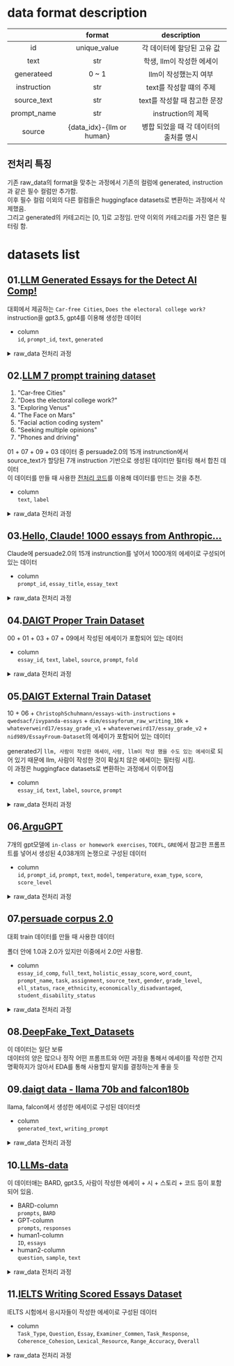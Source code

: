 # data format description
|             |           format          |              description         |
|:-----------:|:-------------------------:|:--------------------------------:|
|      id     |        unique_value       |      각 데이터에 할당된 고유 값    |
|     text    |            str            |       학생, llm이 작성한 에세이    |
|  generateed |           0 ~ 1           |         llm이 작성했는지 여부      |
| instruction |            str            |        text를 작성할 떄의 주제     |
| source_text |            str            |     text를 작성할 때 참고한 문장   |
| prompt_name |            str            |          instruction의 제목        |
|    source   | {data_idx}-{llm or human} |병합 되었을 때 각 데이터의 출처를 명시|

## 전처리 특징
기존 raw_data의 format을 맞추는 과정에서 기존의 컬럼에 generated, instruction과 같은 필수 컬럼만 추가함.     
이후 필수 컬럼 이외의 다른 컬럼들은 huggingface datasets로 변환하는 과정에서 삭제했음.       
그리고 generated의 카테고리는 [0, 1]로 고정임. 만약 이외의 카테고리를 가진 열은 필터링 함.     


# datasets list
## 01.[LLM Generated Essays for the Detect AI Comp!](https://www.kaggle.com/datasets/radek1/llm-generated-essays)
대회에서 제공하는 `Car-free Cities`, `Does the electoral college work?` instruction을 gpt3.5, gpt4를 이용해 생성한 데이터

- column      
    `id`, `prompt_id`, `text`, `generated`

<details>
<summary>raw_data 전처리 과정</summary>

1. gpt3.5, gpt4를 각각 파일이 있기 때문에 이를 병합시킴. 
2. 대회에서 기본 제공하는 prompt_table과 병합한 테이블 끼리 prompt_id 기준으로 병합함.

</details>

       
## 02.[LLM 7 prompt training dataset](https://www.kaggle.com/datasets/carlmcbrideellis/llm-7-prompt-training-dataset)
1. "Car-free Cities"
2. "Does the electoral college work?"
3. "Exploring Venus"
4. "The Face on Mars"
5. "Facial action coding system"
6. "Seeking multiple opinions"
7. "Phones and driving"       

01 + 07 + 09 + 03 데이터 중 persuade2.0의 15개 instrunction에서      
source_text가 할당된 7개 instruction 기반으로 생성된 데이터만 필터링 해서 합친 데이터     
이 데이터를 만들 때 사용한 [전처리 코드](https://www.kaggle.com/code/carlmcbrideellis/llm-make-7-prompt-train-dataset-v2)를 이용해 데이터를 만드는 것을 추천.            

- column      
    `text`, `label`

<details>
<summary>raw_data 전처리 과정</summary>

1. `label`:`generated`로 컬럼명을 변경함.
</details>

## 03.[Hello, Claude! 1000 essays from Anthropic...](https://www.kaggle.com/datasets/darraghdog/hello-claude-1000-essays-from-anthropic)
Claude에 persuade2.0의 15개 instrunction를 넣어서 1000개의 에세이로 구성되어 있는 데이터      

- column    
    `prompt_id`, `essay_title`, `essay_text`
<details>
<summary>raw_data 전처리 과정</summary>

1. persuade2.0 prompt_table를 이용해 사전 제작된 persuade_prompt_table을 이용해 promtp_name, instruction, source_text를 prompt_id를 이용해 병합함.      
사전 제작된 persuade_prompt_table의 prompt_id는 Claude에 있는 prompt_title과 prompt_id를 서로 매칭시켜서 맞췄음.
2. `promtp_name`:`essay_title`,`essay_text`:`text`로 컬럼명을 변경함.
3. generated 컬럼이 앖어서 추가. 값은 1로 채움.
</details>

## 04.[DAIGT Proper Train Dataset](https://www.kaggle.com/datasets/thedrcat/daigt-proper-train-dataset)
00 + 01 + 03 + 07 + 09에서 작성된 에세이가 포함되어 있는 데이터

- column    
    `essay_id`, `text`, `label`, `source`, `prompt`, `fold`
<details>
<summary>raw_data 전처리 과정</summary>

1. `label`:`generated`,`prompt`:`instruction`로 컬럼명을 변경함.
</details>

## 05.[DAIGT External Train Dataset](https://www.kaggle.com/datasets/thedrcat/daigt-external-train-dataset)

10 + 06 + `ChristophSchuhmann/essays-with-instructions` + `qwedsacf/ivypanda-essays` + `dim/essayforum_raw_writing_10k` + `whateverweird17/essay_grade_v1` + `whateverweird17/essay_grade_v2` + `nid989/EssayFroum-Dataset`의 에세이가 포함되어 있는 데이터     

generated기 `llm, 사람이 작성한 에세이`, `사람, llm이 작성 했을 수도 있는 에세이`로 되어 있기 때문에 llm, 사람이 작성한 것이 확실치 않은 에세이는 필터링 시킴.     
이 과정은 huggingface datasets로 변환하는 과정에서 이루어짐     

- column    
    `essay_id`, `text`, `label`, `source`, `prompt`
<details>
<summary>raw_data 전처리 과정</summary>

1. `label`:`generated`,`prompt`:`instruction`로 컬럼명을 변경함.
</details>


## 06.[ArguGPT](https://www.kaggle.com/datasets/alejopaullier/argugpt)
7개의 gpt모델에 `in-class or homework exercises`, `TOEFL`, `GRE`에서 참고한 프롬프트를 넣어서 생성된 4,038개의 논쟁으로 구성된 데이터

- column    
    `id`, `prompt_id`, `prompt`, `text`, `model`, `temperature`, `exam_type`, `score`, `score_level`
<details>
<summary>raw_data 전처리 과정</summary>

1. `machine-dev.csv`, `machine-text.csv`, `machine-train.csv`파일 삭제
2. `prompt`:`instruction`,`model`:`source`로 컬럼명을 변경함.
3. generated 컬럼이 없어서 컬럼을 추가. 값은 1로 채움.
</details>

## 07.[persuade corpus 2.0](https://www.kaggle.com/datasets/nbroad/persaude-corpus-2)
대회 train 데이터를 만들 때 사용한 데이터

폴더 안에 1.0과 2.0가 있지만 이중에서 2.0만 사용함.


- column    
    `essay_id_comp`, `full_text`, `holistic_essay_score`, `word_count`, `prompt_name`, `task`, `assignment`, `source_text`, `gender`, `grade_level`, `ell_status`, `race_ethnicity`, `economically_disadvantaged`,  `student_disability_status`


<details>
<summary>raw_data 전처리 과정</summary>

1. `full_text`:`text`,`assignment`:`instruction`로 컬럼명을 변경함
2. generated 컬럼이 없어서 컬럼을 추가. 값은 0로 채움.
</details>

## 08.[DeepFake_Text_Datasets](https://www.kaggle.com/datasets/myncoder0908/deepfake-text-datasets)
이 데이터는 일단 보류     
데이터의 양은 많으나 정작 어떤 프롬프트와 어떤 과정을 통해서 에세이를 작성한 건지 명확하지가 않아서 EDA를 통해 사용할지 말지를 결정하는게 좋을 듯     

## 09.[daigt data - llama 70b and falcon180b](https://www.kaggle.com/datasets/nbroad/daigt-data-llama-70b-and-falcon180b)
llama, falcon에서 생성한 에세이로 구성된 데이터셋

- column    
    `generated_text`, `writing_prompt`
<details>
<summary>raw_data 전처리 과정</summary>

1. `falcon_180b_v1.csv`, `llama_70b_v1.csv`를 `llama70b_and_falcon180b.csv`로 병합함.
2. `writing_prompt`:`instruction`,`generated_text`:`text`로 컬럼명 변경
3. generated 컬럼이 없어서 컬럼을 추가. 값은 0로 채움.
</details>
   

## 10.[LLMs-data](https://www.kaggle.com/datasets/steubk/llm-by-sakibsh)
이 데이터애는 BARD, gpt3.5, 사람이 작성한 에세이 + 시 + 스토리 + 코드 등이 포함되어 있음.       

- BARD-column    
    `prompts`, `BARD`
- GPT-column    
    `prompts`, `responses`
- human1-column    
    `ID`, `essays`
- human2-column    
    `question`, `sample`, `text`

<details>
<summary>raw_data 전처리 과정</summary>

1. 에세이 파일 이외의 다른 파일은 전부 제거, 예: poetry, stories, code
2. BARD, GPT, human이 생성한 에세이에 generated 컬럼 추가 및 컬럼명 변경
    BARD: `prompts`:`instruction`,`BARD`:`text`      
    GPT: `prompts`:`instruction`,`responses`:`text`      
    human1: `essays`:`text`      
    human2: `question`:`instruction`      
3. BARD에는 unnamed:0 과 같은 이상한 컬럼도 있어서 일단 전처리 단계에서 제거함.
2. BARD, GPT, human를 `sakibsh_dataset.csv`로 병합함.
3. generated 컬럼이 없어서 컬럼을 추가. human은 0로, BARD & GPT는 1로
</details>
   
## 11.[IELTS Writing Scored Essays Dataset](https://www.kaggle.com/datasets/mazlumi/ielts-writing-scored-essays-dataset)
IELTS 시험에서 응시자들이 작성한 에세이로 구성된 데이터

- column    
    `Task_Type`, `Question`, `Essay`, `Examiner_Commen`, `Task_Response`, `Coherence_Cohesion`, `Lexical_Resource`, `Range_Accuracy`, `Overall`


<details>
<summary>raw_data 전처리 과정</summary>

1. `Question`:`instruction`,`Essay`:`text로` 변경함.
2. generated 컬럼이 없어서 컬럼을 추가. 값은 1로 채움.
</details>

